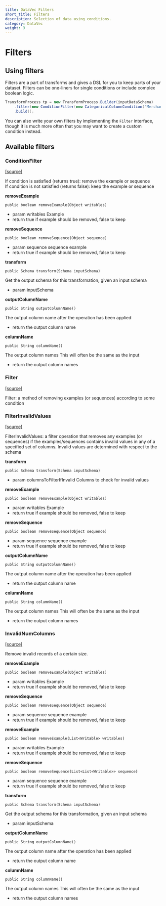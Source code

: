 ```yaml
---
title: DataVec Filters
short_title: Filters
description: Selection of data using conditions.
category: DataVec
weight: 3
---
```


# Filters

## Using filters

Filters are a part of transforms and gives a DSL for you to keep parts of your dataset. Filters can be one-liners for single conditions or include complex boolean logic.

```java
TransformProcess tp = new TransformProcess.Builder(inputDataSchema)
    .filter(new ConditionFilter(new CategoricalColumnCondition("MerchantCountryCode", ConditionOp.NotInSet, new HashSet<>(Arrays.asList("USA","CAN")))))
    .build();
```

You can also write your own filters by implementing the `Filter` interface, though it is much more often that you may want to create a custom condition instead.

## Available filters

### ConditionFilter

[\[source\]](https://github.com/eclipse/deeplearning4j/tree/master/datavec/datavec-api/src/main/java/org/datavec/api/transform/filter/ConditionFilter.java)

If condition is satisfied \(returns true\): remove the example or sequence  
If condition is not satisfied \(returns false\): keep the example or sequence

**removeExample**

```text
public boolean removeExample(Object writables)
```

* param writables Example
* return true if example should be removed, false to keep

**removeSequence**

```text
public boolean removeSequence(Object sequence)
```

* param sequence sequence example
* return true if example should be removed, false to keep

**transform**

```text
public Schema transform(Schema inputSchema)
```

Get the output schema for this transformation, given an input schema

* param inputSchema

**outputColumnName**

```text
public String outputColumnName()
```

The output column name after the operation has been applied

* return the output column name

**columnName**

```text
public String columnName()
```

The output column names This will often be the same as the input

* return the output column names

### Filter

[\[source\]](https://github.com/eclipse/deeplearning4j/tree/master/datavec/datavec-api/src/main/java/org/datavec/api/transform/filter/Filter.java)

Filter: a method of removing examples \(or sequences\) according to some condition

### FilterInvalidValues

[\[source\]](https://github.com/eclipse/deeplearning4j/tree/master/datavec/datavec-api/src/main/java/org/datavec/api/transform/filter/FilterInvalidValues.java)

FilterInvalidValues: a filter operation that removes any examples \(or sequences\) if the examples/sequences contains invalid values in any of a specified set of columns. Invalid values are determined with respect to the schema

**transform**

```text
public Schema transform(Schema inputSchema)
```

* param columnsToFilterIfInvalid Columns to check for invalid values

**removeExample**

```text
public boolean removeExample(Object writables)
```

* param writables Example
* return true if example should be removed, false to keep

**removeSequence**

```text
public boolean removeSequence(Object sequence)
```

* param sequence sequence example
* return true if example should be removed, false to keep

**outputColumnName**

```text
public String outputColumnName()
```

The output column name after the operation has been applied

* return the output column name

**columnName**

```text
public String columnName()
```

The output column names This will often be the same as the input

* return the output column names

### InvalidNumColumns

[\[source\]](https://github.com/eclipse/deeplearning4j/tree/master/datavec/datavec-api/src/main/java/org/datavec/api/transform/filter/InvalidNumColumns.java)

Remove invalid records of a certain size.

**removeExample**

```text
public boolean removeExample(Object writables)
```

* param writables Example
* return true if example should be removed, false to keep

**removeSequence**

```text
public boolean removeSequence(Object sequence)
```

* param sequence sequence example
* return true if example should be removed, false to keep

**removeExample**

```text
public boolean removeExample(List<Writable> writables)
```

* param writables Example
* return true if example should be removed, false to keep

**removeSequence**

```text
public boolean removeSequence(List<List<Writable>> sequence)
```

* param sequence sequence example
* return true if example should be removed, false to keep

**transform**

```text
public Schema transform(Schema inputSchema)
```

Get the output schema for this transformation, given an input schema

* param inputSchema

**outputColumnName**

```text
public String outputColumnName()
```

The output column name after the operation has been applied

* return the output column name

**columnName**

```text
public String columnName()
```

The output column names This will often be the same as the input

* return the output column names

